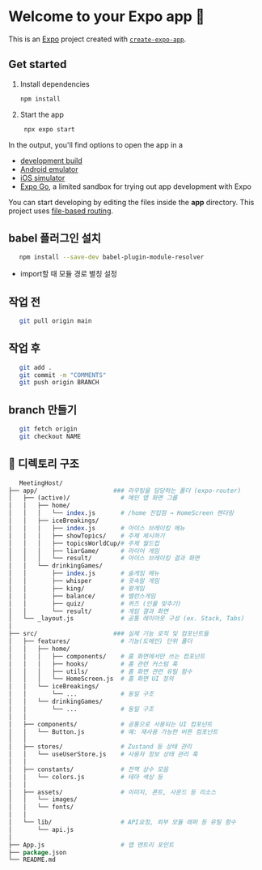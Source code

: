 # Welcome to your Expo app 👋

This is an [Expo](https://expo.dev) project created with [`create-expo-app`](https://www.npmjs.com/package/create-expo-app).

## Get started

1. Install dependencies

   ```bash
   npm install
   ```

2. Start the app

   ```bash
    npx expo start
   ```

In the output, you'll find options to open the app in a

- [development build](https://docs.expo.dev/develop/development-builds/introduction/)
- [Android emulator](https://docs.expo.dev/workflow/android-studio-emulator/)
- [iOS simulator](https://docs.expo.dev/workflow/ios-simulator/)
- [Expo Go](https://expo.dev/go), a limited sandbox for trying out app development with Expo

You can start developing by editing the files inside the **app** directory. This project uses [file-based routing](https://docs.expo.dev/router/introduction).

## babel 플러그인 설치
   ```bash
      npm install --save-dev babel-plugin-module-resolver
   ```
- import할 때 모듈 경로 별칭 설정
## 작업 전

   ```bash
      git pull origin main
   ```
## 작업 후 

   ```bash
      git add .
      git commit -m "COMMENTS"
      git push origin BRANCH
   ```

## branch 만들기

   ```bash
      git fetch origin
      git checkout NAME
   ```

## 📁 디렉토리 구조
```perl
   MeetingHost/
├── app/                     ### 라우팅을 담당하는 폴더 (expo-router)
│   ├── (active)/              # 메인 앱 화면 그룹
│   │   ├── home/
│   │   │   └── index.js       # /home 진입점 → HomeScreen 렌더링
│   │   ├── iceBreakings/
│   │   │   ├── index.js       # 아이스 브레이킹 메뉴
│   │   │   ├── showTopics/    # 주제 제시하기
│   │   │   ├── topicsWorldCup/# 주제 월드컵
│   │   │   ├── liarGame/      # 라이어 게임
│   │   │   └── result/        # 아이스 브레이킹 결과 화면
│   │   └── drinkingGames/
│   │       ├── index.js       # 술게임 메뉴
│   │       ├── whisper        # 귓속말 게임
│   │       ├── king/          # 왕게임
│   │       ├── balance/       # 밸런스게임
│   │       ├── quiz/          # 퀴즈 (인물 맞추기)
│   │       └── result/        # 게임 결과 화면
│   └── _layout.js             # 공통 레이아웃 구성 (ex. Stack, Tabs)
│
├── src/                     ### 실제 기능 로직 및 컴포넌트들
│   ├── features/              # 기능(도메인) 단위 폴더
│   │   ├── home/
│   │   │   ├── components/    # 홈 화면에서만 쓰는 컴포넌트
│   │   │   ├── hooks/         # 홈 관련 커스텀 훅
│   │   │   ├── utils/         # 홈 화면 관련 유틸 함수
│   │   │   └── HomeScreen.js  # 홈 화면 UI 정의
│   │   └── iceBreakings/
│   │       └── ...            # 동일 구조
│   │   └── drinkingGames/
│   │       └── ...            # 동일 구조
│   │
│   ├── components/            # 공통으로 사용되는 UI 컴포넌트
│   │   └── Button.js          # 예: 재사용 가능한 버튼 컴포넌트
│   │
│   ├── stores/                # Zustand 등 상태 관리
│   │   └── useUserStore.js    # 사용자 정보 상태 관리 훅
│   │
│   ├── constants/             # 전역 상수 모음
│   │   └── colors.js          # 테마 색상 등
│   │
│   ├── assets/                # 이미지, 폰트, 사운드 등 리소스
│   │   └── images/          
│   │   └── fonts/          
│   │
│   └── lib/                   # API요청, 외부 모듈 래퍼 등 유틸 함수
│       └── api.js
│
├── App.js                     # 앱 엔트리 포인트
├── package.json
└── README.md

```
